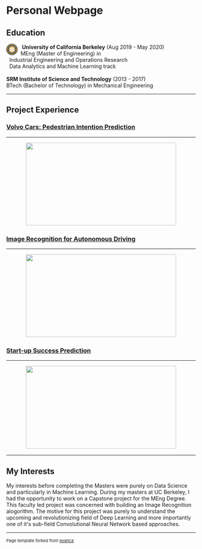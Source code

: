 # Personal Webpage

## Education

<img style="float: left;" src="images/berkeley.png?raw=true" width="30" height="30"/> &nbsp;&nbsp;
**University of California Berkeley** (Aug 2019 - May 2020)
<br>
&nbsp;&nbsp;MEng (Master of Engineering) in 
<br>
&nbsp;&nbsp;Industrial Engineering and Operations Research
<br>
&nbsp;&nbsp;Data Analytics and Machine Learning track
<br><br>
**SRM Institute of Science and Technology** (2013 - 2017)
<br>
BTech (Bachelor of Technology) in Mechanical Engineering

---

## Project Experience

### [Volvo Cars: Pedestrian Intention Prediction](/meng_volvo.md)

---

<p align='center'>
    <img src="images/modelC.gif?raw=true" width="400" height="220"/>
</p>

### [Image Recognition for Autonomous Driving](/meng_capstone.md)

---

<p align='center'>
    <img src="images/ripple.png?raw=true" width="400" height="220"/>
</p>

### [Start-up Success Prediction](/meng_startup.md)

---

<p align='center'>
    <img src="images/modelC1.gif?raw=true" width="400" height="220"/>
</p>

---

## My Interests

My interests before completing the Masters were purely on Data Science and particularly in Machine Learning. During my masters at UC Berkeley, I had the opportunity to work on a Capstone project for the MEng Degree. This faculty led project was concerned with building an Image Recognition alogorithm. The motive for this project was purely to understand the upcoming and revolutionizing field of Deep Learning and more importantly one of it's sub-field Convolutional Neural Network based approaches. 

---
<p style="font-size:11px">Page template forked from <a href="https://github.com/evanca/quick-portfolio">evanca</a></p>
<!-- Remove above link if you don't want to attibute -->
